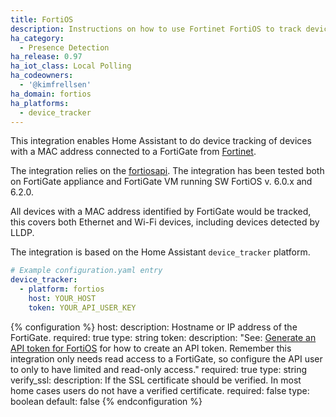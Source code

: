 ```yaml
---
title: FortiOS
description: Instructions on how to use Fortinet FortiOS to track devices in Home Assistant.
ha_category:
  - Presence Detection
ha_release: 0.97
ha_iot_class: Local Polling
ha_codeowners:
  - '@kimfrellsen'
ha_domain: fortios
ha_platforms:
  - device_tracker
---
```


This integration enables Home Assistant to do device tracking of devices with a MAC address connected to a FortiGate from [Fortinet](https://www.fortinet.com).

The integration relies on the [fortiosapi](https://pypi.org/project/fortiosapi/).
The integration has been tested both on FortiGate appliance and FortiGate VM running SW FortiOS v. 6.0.x and 6.2.0.

All devices with a MAC address identified by FortiGate would be tracked, this covers both Ethernet and Wi-Fi devices, including devices detected by LLDP.

The integration is based on the Home Assistant `device_tracker` platform.

```yaml
# Example configuration.yaml entry
device_tracker:
  - platform: fortios
    host: YOUR_HOST
    token: YOUR_API_USER_KEY
```

{% configuration %}
host:
    description: Hostname or IP address of the FortiGate.
    required: true
    type: string
token:
    description: "See: [Generate an API token for FortiOS](https://registry.terraform.io/providers/fortinetdev/fortios/latest/docs/guides/fgt_token) for how to create an API token. Remember this integration only needs read access to a FortiGate, so configure the API user to only to have limited and read-only access."
    required: true
    type: string
verify_ssl:
    description: If the SSL certificate should be verified. In most home cases users do not have a verified certificate.
    required: false
    type: boolean
    default: false
{% endconfiguration %}

